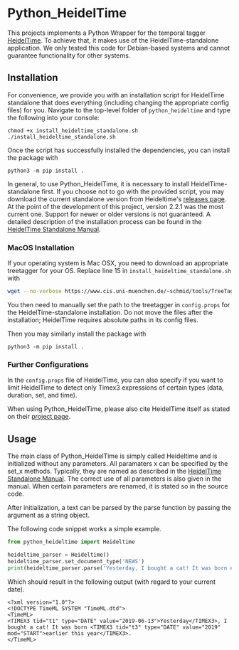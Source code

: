 # Python_HeidelTime
This projects implements a Python Wrapper for the temporal tagger [HeidelTime](https://github.com/HeidelTime/heideltime). To achieve that, it makes use of the HeidelTime-standalone application. We only tested this code for Debian-based systems and cannot guarantee functionality for other systems.


## Installation

For convenience, we provide you with an installation script for HeidelTime standalone that does everything (including changing the appropriate config files) for you. Navigate to the top-level folder of `python_heideltime` and type the following into your console:
```
chmod +x install_heideltime_standalone.sh
./install_heideltime_standalone.sh
```
Once the script has successfully installed the dependencies, you can install the package with
```
python3 -m pip install .
```


In general, to use Python_HeidelTime, it is necessary to install HeidelTime-standalone first. If you choose not to go with the provided script, you may download the current standalone version from Heideltime's [releases page](https://github.com/HeidelTime/heideltime/releases). At the point of the development of this project, version 2.2.1 was the most current one. Support for newer or older versions is not guaranteed. A detailed description of the installation process can be found in the [HeidelTime Standalone Manual](https://gate.ac.uk/gate/plugins/Tagger_GATE-Time/doc/HeidelTime-Standalone-Manual.pdf).



### MacOS Installation
If your operating system is Mac OSX, you need to download an appropriate treetagger for your OS. Replace line 15 in `install_heideltime_standalone.sh` with 
```bash
wget --no-verbose https://www.cis.uni-muenchen.de/~schmid/tools/TreeTagger/data/tree-tagger-MacOSX-3.2.2.tar.gz
```
You then need to manually set the path to the treetagger in `config.props` for the HeidelTime-standalone installation.
Do not move the files after the installation; HeidelTime requires absolute paths in its config files.

Then you may similarly install the package with 
```
python3 -m pip install .
```

### Further Configurations
In the ```config.props``` file of HeidelTime, you can also specify if you want to limit HeidelTime to detect only Timex3 expressions of certain types (data, duration, set, and time).

When using Python_HeidelTime, please also cite HeidelTime itself as stated on their [project page](https://github.com/HeidelTime/heideltime).



## Usage
The main class of Python_HeidelTime is simply called Heideltime and is initialized without any parameters.
All paramaters x can be specified by the set_x methods. Typically, they are named as described in the [HeidelTime Standalone Manual](https://gate.ac.uk/gate/plugins/Tagger_GATE-Time/doc/HeidelTime-Standalone-Manual.pdf). The correct use of all parameters is also given in the manual. When certain parameters are renamed, it is stated so in the source code.

After initialization, a text can be parsed by the parse function by passing the argument as a string object.

The following code snippet works a simple example.

```python
from python_heideltime import Heideltime

heideltime_parser = Heideltime()
heideltime_parser.set_document_type('NEWS')
print(heideltime_parser.parse('Yesterday, I bought a cat! It was born earlier this year.'))
```

Which should result in the following output (with regard to your current date).

```
<?xml version="1.0"?>
<!DOCTYPE TimeML SYSTEM "TimeML.dtd">
<TimeML>
<TIMEX3 tid="t1" type="DATE" value="2019-06-13">Yesterday</TIMEX3>, I bought a cat! It was born <TIMEX3 tid="t3" type="DATE" value="2019" mod="START">earlier this year</TIMEX3>.
</TimeML>
```
